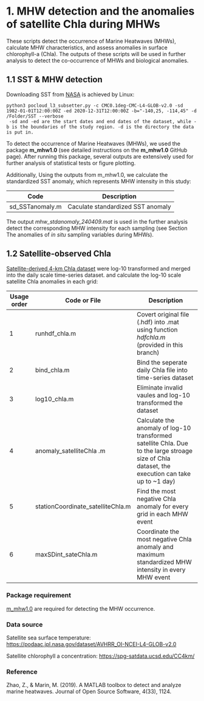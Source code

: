# 1. MHW detection and the anomalies of satellite Chla during MHWs
These scripts detect the occurrence of Marine Heatwaves (MHWs), calculate MHW characteristics, and assess anomalies in surface chlorophyll-a (Chla). The outputs of these scripts will be used in further analysis to detect the co-occurrence of MHWs and biological anomalies.

## 1.1	SST & MHW detection
Downloading SST from [NASA](https://podaac.jpl.nasa.gov/dataset/AVHRR_OI-NCEI-L4-GLOB-v2.0) is achieved by Linux:
```
python3 pocloud_l3_subsetter.py -c CMC0.1deg-CMC-L4-GLOB-v2.0 -sd 1982-01-01T12:00:00Z -ed 2020-12-31T12:00:00Z -b="-140,25, -114,45" -d /Folder/SST --verbose
 -sd and -ed are the start dates and end dates of the dataset, while -b is the boundaries of the study region. -d is the directory the data is put in.
```
To detect the occurrence of Marine Heatwaves (MHWs), we used the package **m_mhw1.0** (see detailed instructions on the **m_mhw1.0** GitHub page). After running this package, several outputs are extensively used for further analysis of statistical tests or figure plotting. 

Additionally, Using the outputs from m_mhw1.0, we calculate the standardized SST anomaly, which represents MHW intensity in this study:

| Code     |Description|
|----------|--------|
|sd_SSTanomaly.m| Caculate standardized SST anomaly|

The output *mhw_stdanomaly_240409.mat* is used in the further analysis detect the corresponding MHW intensity for each sampling (see Section The anomalies of _in situ_ sampling variables during MHWs). 
## 1.2	Satellite-observed Chla
[Satellite-derived 4-km Chla dataset](https://spg-satdata.ucsd.edu/CC4km/) were log-10 transformed and merged into the daily scale time-series dataset. and calculate the log-10 scale satellite Chla anomalies in each grid:

|Usage order| Code or File    |Description|
|-------|----------|--------|
|1|runhdf_chla.m| Covert original file (.hdf) into .mat using function _hdfchla.m_ (provided in this branch) |
|2|bind_chla.m| Bind the seperate daily Chla file into time-series dataset|
|3|log10_chla.m|Eliminate invalid vaules and log-10 transformed the dataset|
|4|anomaly_satelliteChla .m|Calculate the anomaly of log-10 transformed satellite Chla. Due to the large stroage size of Chla dataset, the execution can take up to ~1 day)|
|5|stationCoordinate_satelliteChla.m|Find the most negative Chla anomaly for every grid in each MHW event|
|6|maxSDint_sateChla.m|Coordinate the most negative Chla anomaly and maximum standardized MHW intensity in every MHW event|

### Package requirement
[m_mhw1.0](https://github.com/ZijieZhaoMMHW/m_mhw1.0?tab=readme-ov-file) are required for detecting the MHW occurrence.

### Data source
Satellite sea surface temperature: https://podaac.jpl.nasa.gov/dataset/AVHRR_OI-NCEI-L4-GLOB-v2.0

Satellite chlorophyll a concentration: https://spg-satdata.ucsd.edu/CC4km/ 


### Reference
Zhao, Z., & Marin, M. (2019). A MATLAB toolbox to detect and analyze marine heatwaves. Journal of Open Source Software, 4(33), 1124.
